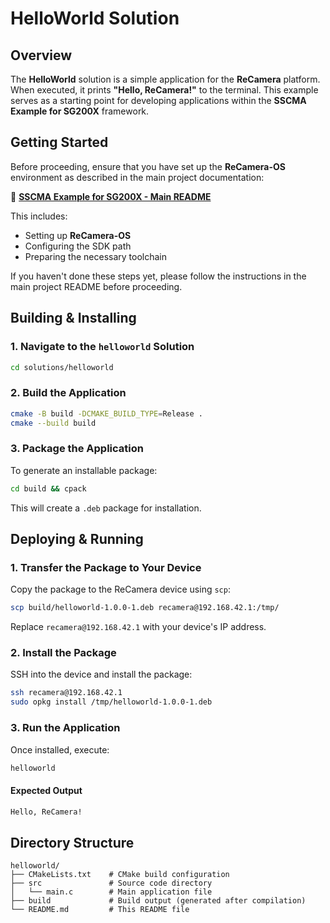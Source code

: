 # HelloWorld Solution  

## Overview  

The **HelloWorld** solution is a simple application for the **ReCamera** platform. When executed, it prints **"Hello, ReCamera!"** to the terminal. This example serves as a starting point for developing applications within the **SSCMA Example for SG200X** framework.  

## Getting Started  

Before proceeding, ensure that you have set up the **ReCamera-OS** environment as described in the main project documentation:  

🔗 **[SSCMA Example for SG200X - Main README](../../README.md)**  

This includes:  

- Setting up **ReCamera-OS**  
- Configuring the SDK path  
- Preparing the necessary toolchain  

If you haven't done these steps yet, please follow the instructions in the main project README before proceeding.

## Building & Installing  

### 1. Navigate to the `helloworld` Solution  

```bash
cd solutions/helloworld
```

### 2. Build the Application  

```bash
cmake -B build -DCMAKE_BUILD_TYPE=Release .
cmake --build build
```

### 3. Package the Application  

To generate an installable package:  

```bash
cd build && cpack
```

This will create a `.deb` package for installation.

## Deploying & Running  

### 1. Transfer the Package to Your Device  

Copy the package to the ReCamera device using `scp`:  

```bash
scp build/helloworld-1.0.0-1.deb recamera@192.168.42.1:/tmp/
```

Replace `recamera@192.168.42.1` with your device's IP address.

### 2. Install the Package  

SSH into the device and install the package:  

```bash
ssh recamera@192.168.42.1
sudo opkg install /tmp/helloworld-1.0.0-1.deb
```

### 3. Run the Application  

Once installed, execute:  

```bash
helloworld
```

#### Expected Output  

```bash
Hello, ReCamera!
```

## Directory Structure  

```
helloworld/
├── CMakeLists.txt    # CMake build configuration
├── src               # Source code directory
│   └── main.c        # Main application file
├── build             # Build output (generated after compilation)
└── README.md         # This README file
```
